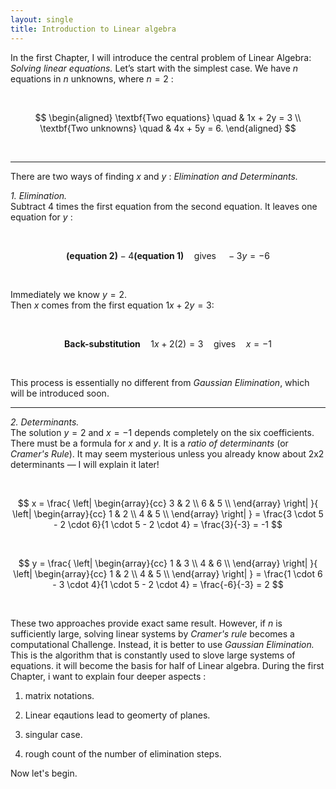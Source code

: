 ```yaml
---
layout: single
title: Introduction to Linear algebra 
---
```



In the first Chapter, I will introduce the central problem of Linear Algebra: *Solving linear equations.* Let’s start with the simplest case. We have $n$ equations in $n$ unknowns, where $n = 2$ :

<br>

$$
\begin{aligned}
\textbf{Two equations} \quad & 1x + 2y = 3 \\
\textbf{Two unknowns} \quad & 4x + 5y = 6.
\end{aligned}
$$

<br>

---
There are two ways of finding $x$ and $y$ : *Elimination and Determinants.* 

*1. Elimination.*  
Subtract 4 times the first equation from the second equation. It leaves one equation for $y$ :

<br>

$$
\textbf{(equation 2)} - 4\textbf{(equation 1)} \quad \text{gives} \quad -3y = -6
$$

<br>

Immediately we know $y = 2$.  
Then $x$ comes from the first equation $1x + 2y = 3$:

<br>

$$
\textbf{Back-substitution} \quad 1x + 2(2) = 3 \quad \text{gives} \quad x = -1
$$

<br>

This process is essentially no different from *Gaussian Elimination*, which will be introduced soon.


---

*2. Determinants.*  
The solution $y = 2$ and $x = -1$ depends completely on the six coefficients. There must be a formula for $x$ and $y$. It is a *ratio of determinants* (or *Cramer's Rule*). It may seem mysterious unless you already know about 2x2 determinants — I will explain it later!

<br>

$$
x =
\frac{
\left|
\begin{array}{cc}
3 & 2 \\
6 & 5 \\
\end{array}
\right|
}{
\left|
\begin{array}{cc}
1 & 2 \\
4 & 5 \\
\end{array}
\right|
}
= \frac{3 \cdot 5 - 2 \cdot 6}{1 \cdot 5 - 2 \cdot 4}
= \frac{3}{-3} = -1
$$

<br>

$$
y =
\frac{
\left|
\begin{array}{cc}
1 & 3 \\
4 & 6 \\
\end{array}
\right|
}{
\left|
\begin{array}{cc}
1 & 2 \\
4 & 5 \\
\end{array}
\right|
}
= \frac{1 \cdot 6 - 3 \cdot 4}{1 \cdot 5 - 2 \cdot 4}
= \frac{-6}{-3} = 2
$$

<br>


These two approaches provide exact same result. However, if $n$ is sufficiently large, solving linear systems by *Cramer's rule* becomes a computational Challenge. Instead, it is better to use *Gaussian Elimination.* This is the algorithm that is constantly used to slove large systems of equations. it will become the basis for half of Linear algebra. During the first Chapter, i want to explain four deeper aspects : 

1. matrix notations. 

2. Linear eqautions lead to geomerty of planes. 

3. singular case. 

4. rough count of the number of elimination steps. 

Now let's begin. 
